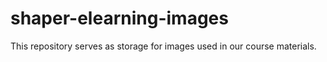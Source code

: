 # shaper-elearning-images
This repository serves as storage for images used in our course materials.
